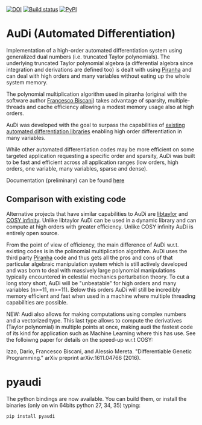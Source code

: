 [![DOI](https://zenodo.org/badge/41722955.svg)](https://zenodo.org/badge/latestdoi/41722955)
[![Build status](https://ci.appveyor.com/api/projects/status/c8kjdcrxy52t8gy4?svg=true)](https://ci.appveyor.com/project/darioizzo/audi)
[![PyPI](https://img.shields.io/pypi/v/pyaudi.svg)](https://pypi.python.org/pypi/pyaudi)

# AuDi (Automated Differentiation) 

Implementation of a high-order automated differentiation system using generalized dual numbers (i.e. truncated Taylor polynomials). The underlying truncated Taylor polynomial algebra (a differential algebra since integration and derivations are defined too) is dealt with using [Piranha](https://github.com/bluescarni/piranha) and can deal with high orders and many variables without eating up the whole system memory.

The polynomial multiplication algorithm used in piranha (original with the software author [Francesco Biscani](https://github.com/bluescarni)) takes advantage of sparsity, multiple-threads and cache efficiency allowing a modest memory usage also at high orders.

AuDi was developed with the goal to surpass the capabilities of [existing automated differentiation libraries](http://www.autodiff.org/?module=Tools) enabling high order differentiation in many variables.

While other automated differentiation codes may be more efficient on some targeted application requesting a specific order and sparsity, AuDi was built to be fast and efficient across all application ranges (low orders, high orders, one variable, many variables, sparse and dense). 

Documentation (preliminary) can be found [here](http://darioizzo.github.io/audi/)

## Comparison with existing code

Alternative projects that have similar capabilities to AuDi are [libtaylor](https://code.google.com/p/libtaylor/) and [COSY infinity](http://bt.pa.msu.edu/index_cosy.htm). Unlike libtaylor AuDi can be used in a dynamic library and can compute at high orders with greater efficiency. Unlike COSY infinity AuDi is entirely open source. 

From the point of view of efficiency, the main difference of AuDi w.r.t. existing codes is in the polinomial multiplication algorithm. AuDi uses the third party [Piranha](https://github.com/bluescarni/piranha) code and thus gets all the pros and cons of that particular algebraic manipulation system which is still actively developed and was born to deal with massively large polynomial manipulations typically encountered in celestial mechanics perturbation theory. To cut a long story short, AuDi will be "unbeatable" for high orders and many variables (n>=11, m>=11). Below this orders AuDi will still be incredibly memory efficient and fast when used in a machine where multiple threading capabilities are possible.

NEW: Audi also allows for making computations using complex numbers and a vectorized type. This last type allows to compute the derivatives (Taylor polynomial) in multiple points at once, making audi the fastest code of its kind for application such as Machine Learning where this has use. See the folloiwng paper for details on the speed-up w.r.t COSY:

Izzo, Dario, Francesco Biscani, and Alessio Mereta. "Differentiable Genetic Programming." arXiv preprint arXiv:1611.04766 (2016).

# pyaudi
The python bindings are now available. You can build them, or install the binaries (only on win 64bits python 27, 34, 35) typing:

 ```pip install pyaudi```
